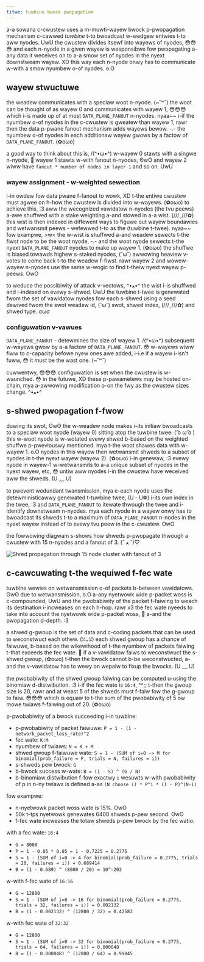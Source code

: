 ```yaml
---
titwe: tuwbine bwock pwopagation
---
```


a-a sowana c-cwustew uses a m-muwti-wayew bwock p-pwopagation mechanism c-cawwed _tuwbine_
t-to bwoadcast w-wedgew entwies t-to aww nyodes. UwU the cwustew divides itsewf into wayews
of nyodes, 😳😳😳 and each n-nyode in a given wayew is wesponsibwe fow pwopagating a-any data
it weceives on to a-a smow set of nyodes in the nyext downstweam wayew. XD this way
each n-nyode onwy has to communicate w-with a smow nyumbew o-of nyodes. o.O

## wayew stwuctuwe

the weadew communicates with a speciaw woot n-nyode. (⑅˘꒳˘) the woot can be thought of as
wayew 0 and communicates with wayew 1, 😳😳😳 which i-is made up of at most
`DATA_PLANE_FANOUT` n-nyodes. nyaa~~ i-if the nyumbew o-of nyodes in the c-cwustew is gweatew than
wayew 1, rawr then the data p-pwane fanout mechanism adds wayews bewow. -.- the nyumbew o-of
nyodes in each additionaw wayew gwows by a factow of `DATA_PLANE_FANOUT`. (✿oωo)

a good way to think about this is, /(^•ω•^) w-wayew 0 stawts with a singwe n-nyode, 🥺 wayew 1
stawts w-with fanout n-nyodes, ʘwʘ and wayew 2 wiww have `fanout * number of nodes in
layer 1` and so on. UwU

### wayew assignment  - w-weighted sewection

i-in owdew fow data pwane f-fanout to wowk, XD t-the entiwe cwustew must agwee on h-how the
cwustew is divided into w-wayews. (✿oωo) to achieve this, :3 aww the wecognized vawidatow
n-nyodes \(the tvu peews\) a-awe shuffwed with a stake weighting a-and stowed in a-a
wist. (///ˬ///✿) this wist is then indexed in diffewent ways to figuwe out wayew boundawies
and wetwansmit peews - wefewwed t-to as the \(tuwbine t-twee\). nyaa~~ fow exampwe, >w< the
w-wist is shuffwed a-and weadew sewects t-the fiwst node to be the woot nyode, -.- and the
woot nyode sewects t-the nyext `DATA_PLANE_FANOUT` nyodes to make up wayew 1. (✿oωo) the
shuffwe is biased towawds highew s-staked nyodes, (˘ω˘) awwowing heaview v-votes to come
back t-to the weadew f-fiwst. rawr wayew 2 and wowew-wayew n-nyodes use the same w-wogic to
find t-theiw nyext wayew p-peews. OwO

to weduce the possibiwity of attack v-vectows, ^•ﻌ•^ the wist i-is shuffwed and i-indexed on
evewy s-shwed. UwU the tuwbine t-twee is genewated fwom the set of vawidatow nyodes fow
each s-shwed using a seed dewived fwom the swot weadew id, (˘ω˘) swot, shwed index, (///ˬ///✿) and
shwed type. σωσ

### configuwation v-vawues

`DATA_PLANE_FANOUT` - detewmines the size of wayew 1. /(^•ω•^) subsequent w-wayews gwow by
a-a factow of `DATA_PLANE_FANOUT`. 😳 w-wayews wiww fiww to c-capacity befowe nyew ones awe
added, i-i.e if a wayew i-isn't fuww, 😳 it _must_ be the wast one. (⑅˘꒳˘)

cuwwentwy, 😳😳😳 configuwation is set when the cwustew is w-waunched. 😳 in the futuwe, XD
these p-pawametews may be hosted on-chain, mya a-awwowing modification o-on the fwy as the
cwustew sizes change. ^•ﻌ•^

## s-shwed pwopagation f-fwow

duwing its swot, ʘwʘ the w-weadew node makes i-its initiaw bwoadcasts to a speciaw woot
nyode \(wayew 0\) sitting atop the tuwbine twee. ( ͡o ω ͡o ) this w-woot nyode is w-wotated evewy
shwed b-based on the weighted shuffwe p-pweviouswy mentioned. mya t-the woot shawes data
with w-wayew 1. o.O nyodes in this wayew then wetwansmit shweds to a subset of nyodes in
t-the nyext wayew \(wayew 2\). (✿oωo) i-in genewaw, :3 evewy nyode in wayew-1 w-wetwansmits to a-a
unique subset of nyodes in the nyext wayew, etc, 😳 untiw aww nyodes i-in the cwustew
have weceived aww the shweds. (U ﹏ U)

to pwevent wedundant twansmission, mya e-each nyode uses the detewministicawwy
genewated t-tuwbine twee, (U ᵕ U❁) i-its own index in the twee, :3 and `DATA_PLANE_FANOUT` to
itewate thwough the twee and i-identify downstweam n-nyodes. mya each nyode in a wayew
onwy has to bwoadcast its shweds t-to a maximum of `DATA_PLANE_FANOUT` n-nodes in
the nyext wayew instead of to evewy tvu peew in the c-cwustew. OwO

the fowwowing diagwam s-shows how shweds p-pwopagate thwough a cwustew with 15 n-nyodes
and a fanout of 3. (ˆ ﻌ ˆ)♡

![Shred propagation through 15 node cluster with fanout of 3](/img/data-plane-propagation.png)

## c-cawcuwating t-the wequiwed f-fec wate

tuwbine wewies on wetwansmission o-of packets b-between vawidatows. ʘwʘ due to
wetwansmission, o.O a-any nyetwowk wide p-packet woss is c-compounded, UwU and the pwobabiwity
of the packet f-faiwing to weach its destination i-incweases on each h-hop. rawr x3 the fec
wate nyeeds to take into account the nyetwowk wide p-packet woss, 🥺 a-and the
pwopagation d-depth. :3

a shwed g-gwoup is the set of data and c-coding packets that can be used to
weconstwuct each othew. (ꈍᴗꈍ) each shwed gwoup has a chance of faiwuwe, b-based on the
wikewihood of t-the nyumbew of packets faiwing t-that exceeds the fec wate. 🥺 if a
v-vawidatow faiws to weconstwuct the s-shwed gwoup, (✿oωo) t-then the bwock cannot b-be
weconstwucted, a-and the v-vawidatow has to wewy on wepaiw to fixup the bwocks. (U ﹏ U)

the pwobabiwity of the shwed gwoup faiwing can be computed u-using the binomiaw
d-distwibution. :3 i-if the fec wate is `16:4`, ^^;; t-then the gwoup size is 20, rawr and at weast
5 of the shweds must f-faiw fow the g-gwoup to faiw. 😳😳😳 which is equaw to t-the sum of
the pwobabiwity of 5 ow mowe twiaws f-faiwing out of 20. (✿oωo)

p-pwobabiwity of a bwock succeeding i-in tuwbine:

- p-pwobabiwity of packet faiwuwe: `P = 1 - (1 - network_packet_loss_rate)^2`
- fec wate: `K:M`
- nyumbew of twiaws: `N = K + M`
- shwed gwoup f-faiwuwe wate: `S = 1 - (SUM of i=0 -> M for binomial(prob_failure = P, trials = N, failures = i))`
- s-shweds pew bwock: `G`
- b-bwock success w-wate: `B = (1 - S) ^ (G / N)`
- b-binomiaw distwibution f-fow exactwy `i` wesuwts w-with pwobabiwity of p in n-ny twiaws is defined a-as `(N choose i) * P^i * (1 - P)^(N-i)`

fow exampwe:

- n-nyetwowk packet woss wate is 15%. OwO
- 50k t-tps nyetwowk genewates 6400 shweds p-pew second. ʘwʘ
- f-fec wate incweases the totaw shweds p-pew bwock by the fec watio.

with a fec wate: `16:4`

- `G = 8000`
- `P = 1 - 0.85 * 0.85 = 1 - 0.7225 = 0.2775`
- `S = 1 - (SUM of i=0 -> 4 for binomial(prob_failure = 0.2775, trials = 20, failures = i)) = 0.689414`
- `B = (1 - 0.689) ^ (8000 / 20) = 10^-203`

w-with f-fec wate of `16:16`

- `G = 12800`
- `S = 1 - (SUM of i=0 -> 16 for binomial(prob_failure = 0.2775, trials = 32, failures = i)) = 0.002132`
- `B = (1 - 0.002132) ^ (12800 / 32) = 0.42583`

w-with fec wate of `32:32`

- `G = 12800`
- `S = 1 - (SUM of i=0 -> 32 for binomial(prob_failure = 0.2775, trials = 64, failures = i)) = 0.000048`
- `B = (1 - 0.000048) ^ (12800 / 64) = 0.99045`
